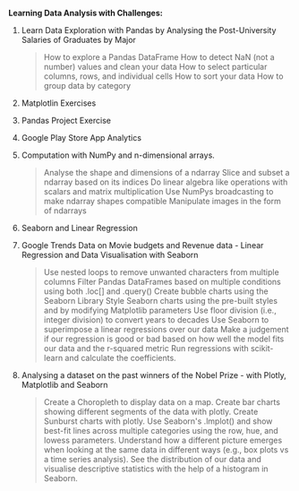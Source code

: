 **Learning Data Analysis with Challenges:**

1. Learn Data Exploration with Pandas by Analysing the Post-University Salaries of Graduates by Major
   > How to explore a Pandas DataFrame
   > How to detect NaN (not a number) values and clean your data
   > How to select particular columns, rows, and individual cells
   > How to sort your data
   > How to group data by category

2. Matplotlin Exercises
   
4. Pandas Project Exercise
   
5. Google Play Store App Analytics

6. Computation with NumPy and n-dimensional arrays.
   > Analyse the shape and dimensions of a ndarray
   > Slice and subset a ndarray based on its indices
   > Do linear algebra like operations with scalars and matrix multiplication
   > Use NumPys broadcasting to make ndarray shapes compatible
   > Manipulate images in the form of ndarrays

7. Seaborn and Linear Regression

8. Google Trends Data on Movie budgets and Revenue data - Linear Regression and Data Visualisation with Seaborn
   > Use nested loops to remove unwanted characters from multiple columns
   > Filter Pandas DataFrames based on multiple conditions using both .loc[] and .query()
   > Create bubble charts using the Seaborn Library
   > Style Seaborn charts using the pre-built styles and by modifying Matplotlib parameters
   > Use floor division (i.e., integer division) to convert years to decades
   > Use Seaborn to superimpose a linear regressions over our data
   > Make a judgement if our regression is good or bad based on how well the model fits our data and the r-squared metric
   > Run regressions with scikit-learn and calculate the coefficients. 

9. Analysing a dataset on the past winners of the Nobel Prize - with Plotly, Matplotlib and Seaborn
   > Create a Choropleth to display data on a map.
   > Create bar charts showing different segments of the data with plotly.
   > Create Sunburst charts with plotly.
   > Use Seaborn's .lmplot() and show best-fit lines across multiple categories using the row, hue, and lowess parameters.
   > Understand how a different picture emerges when looking at the same data in different ways (e.g., box plots vs a time series analysis).
   > See the distribution of our data and visualise descriptive statistics with the help of a histogram in Seaborn. 
